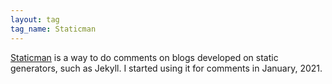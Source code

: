 ```yaml
---
layout: tag
tag_name: Staticman
---
```


[Staticman](https://staticman.net/) is a way to do comments on blogs developed on static generators, such as Jekyll. I started using it for comments in January, 2021.
